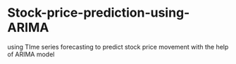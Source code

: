 # Stock-price-prediction-using-ARIMA
using TIme series forecasting to predict stock price movement with the help of ARIMA model
